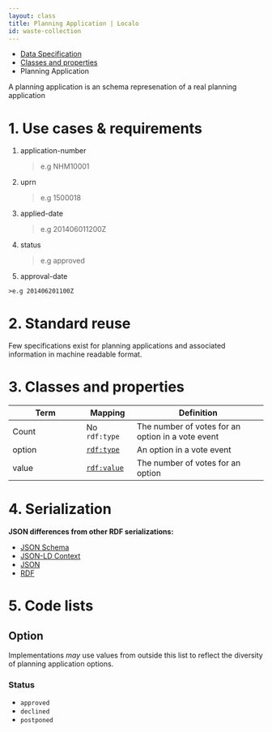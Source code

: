 ```yaml
---
layout: class
title: Planning Application | Localo
id: waste-collection
---
```


<ul class="breadcrumb">
  <li><a href="/specs/">Data Specification</a></li>
  <li><a href="/specs/#classes-and-properties">Classes and properties</a></li>
  <li class="active">Planning Application</li>
</ul>

A planning application is an schema represenation of a real planning application

<h1 id="use-cases-and-requirements">1. Use cases &amp; requirements</h1>

1.  application-number
    
    >e.g NHM10001

2.  uprn

    >e.g 1500018

3.  applied-date

    >e.g 201406011200Z

4.  status

    >e.g approved

5.   approval-date

    >e.g 201406201100Z

<h1 id="standard-reuse">2. Standard reuse</h1>

Few specifications exist for planning applications and associated information in machine readable format.

<h1 id="classes-and-properties">3. Classes and properties</h1>

<table>
  <thead>
    <tr>
      <th width="130">Term</th>
      <th>Mapping</th>
      <th>Definition</th>
    </tr>
  </thead>
  <tbody>
    <tr>
      <td>Count</td>
      <td>No <code>rdf:type</code></td>
      <td>The number of votes for an option in a vote event</td>
    </tr>
    <tr id="rdf:type">
      <td>option</td>
      <td><code><a href="http://www.w3.org/TR/rdf-schema/#ch_type" title="http://www.w3.org/1999/02/22-rdf-syntax-ns#type">rdf:type</a></code></td>
      <td>An option in a vote event</td>
    </tr>
    <tr id="rdf:value">
      <td>value</td>
      <td><code><a href="http://www.w3.org/TR/rdf-schema/#ch_value" title="http://www.w3.org/1999/02/22-rdf-syntax-ns#value">rdf:value</a></code></td>
      <td>The number of votes for an option</td>
    </tr>
  </tbody>
</table>

<h1 id="serialization">4. Serialization</h1>

**JSON differences from other RDF serializations:**

<ul class="nav nav-tabs no-js">
  <li><a href="#count-schema">JSON Schema</a></li>
  <li><a href="#count-context">JSON-LD Context</a></li>
  <li class="active"><a href="#count-json">JSON</a></li>
  <li><a href="#count-rdf">RDF</a></li>
</ul>

<div class="tab-content no-js">
  <div class="tab-pane" id="count-schema" data-url="{{ site.url }}/schemas/planning-application.json"></div>
  <div class="tab-pane" id="count-context" data-url="{{ site.url }}/contexts/planning-application.jsonld"></div>
  <div class="tab-pane active" id="count-json" data-url="{{ site.url }}/examples/planning-application.json"></div>
  <div class="tab-pane" id="count-rdf" data-url="{{ site.url }}/examples/planning-application.ttl"></div>
</div>

<h1 id="code-lists">5. Code lists</h1>

## Option

Implementations <em class="rfc2119">may</em> use values from outside this list to reflect the diversity of planning application options.

### Status

* `approved`
* `declined`
* `postponed`